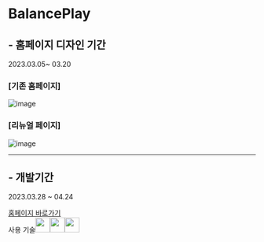 # BalancePlay 

## - 홈페이지 디자인 기간 
2023.03.05~ 03.20

 ### [기존 홈페이지]

![image](https://github.com/Saeunnnnni/balancePlay_e/assets/108113552/946d583a-8a5e-42a7-91a8-d75a916506bc)

### [리뉴얼 페이지]
![image](https://github.com/Saeunnnnni/balancePlay_e/assets/108113552/b011727c-1386-4c66-80dc-3aa426310cde)

<hr/>

## - 개발기간
2023.03.28 ~ 04.24

<div><a href="http://balanceplay.co.kr/">홈페이지 바로가기</a></div>

<div class="box" style="display:flex">
  <p>사용 기술</p>
<img src="https://img.shields.io/badge/HTML5-E34F26?style=flat&logo=html5&logoColor=white"  style="height:30px"/>
<img src="https://img.shields.io/badge/CSS-1572B6?style=flat&logo=css3&logoColor=white" style="height:30px"/>
<img src="https://img.shields.io/badge/javascript-F7DF1E?style=flat&logo=javascript&logoColor=white"  style="height:30px"/>
</div>

